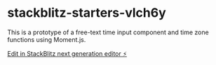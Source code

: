 # stackblitz-starters-vlch6y

This is a prototype of a free-text time input component and time zone functions using Moment.js.

[Edit in StackBlitz next generation editor ⚡️](https://stackblitz.com/~/github.com/eh1160/stackblitz-starters-vlch6y)